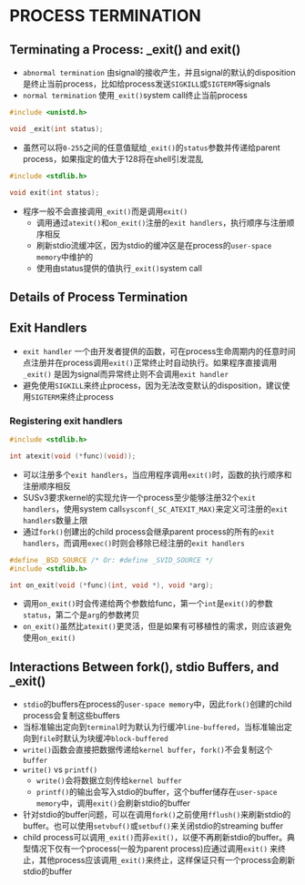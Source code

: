 # PROCESS TERMINATION

## Terminating a Process: _exit() and exit()

- `abnormal termination` 由signal的接收产生，并且signal的默认的disposition是终止当前process，比如给process发送`SIGKILL`或`SIGTERM`等signals
- `normal termination` 使用`_exit()`system call终止当前process

```c
#include <unistd.h>

void _exit(int status);
```

- 虽然可以将`0-255`之间的任意值赋给`_exit()`的`status`参数并传递给parent process，如果指定的值大于128将在shell引发混乱

```c
#include <stdlib.h>

void exit(int status);
```

- 程序一般不会直接调用`_exit()`而是调用`exit()`
	- 调用通过`atexit()`和`on_exit()`注册的`exit handlers`，执行顺序与注册顺序相反
	- 刷新stdio流缓冲区，因为stdio的缓冲区是在process的`user-space memory`中维护的
	- 使用由status提供的值执行`_exit()`system call

## Details of Process Termination

## Exit Handlers

- `exit handler` 一个由开发者提供的函数，可在process生命周期内的任意时间点注册并在process调用`exit()`正常终止时自动执行。如果程序直接调用`_exit()`
  是因为signal而异常终止则不会调用`exit handler`
- 避免使用`SIGKILL`来终止process，因为无法改变默认的disposition，建议使用`SIGTERM`来终止process

### Registering exit handlers

```c
#include <stdlib.h>

int atexit(void (*func)(void));
```

- 可以注册多个`exit handlers`，当应用程序调用`exit()`时，函数的执行顺序和注册顺序相反
- SUSv3要求kernel的实现允许一个process至少能够注册32个`exit handlers`，使用system call`sysconf(_SC_ATEXIT_MAX)`来定义可注册的`exit handlers`数量上限
- 通过`fork()`创建出的child process会继承parent process的所有的`exit handlers`，而调用`exec()`时则会移除已经注册的`exit handlers`

```c
#define _BSD_SOURCE /* Or: #define _SVID_SOURCE */
#include <stdlib.h>

int on_exit(void (*func)(int, void *), void *arg);
```

- 调用`on_exit()`时会传递给两个参数给func，第一个`int`是`exit()`的参数`status`，第二个是`arg`的参数拷贝
- `on_exit()`虽然比`atexit()`更灵活，但是如果有可移植性的需求，则应该避免使用`on_exit()`

## Interactions Between fork(), stdio Buffers, and _exit()

- `stdio`的buffers在process的`user-space memory`中，因此`fork()`创建的child process会复制这些buffers
- 当标准输出定向到`terminal`时为默认为行缓冲`line-buffered`，当标准输出定向到`file`时默认为块缓冲`block-buffered`
- `write()`函数会直接把数据传递给`kernel buffer`，`fork()`不会复制这个`buffer`
- `write()` vs `printf()`
	- `write()`会将数据立刻传给`kernel buffer`
	- `printf()`的输出会写入stdio的buffer，这个buffer储存在`user-space memory`中，调用`exit()`会刷新stdio的buffer
- 针对stdio的buffer问题，可以在调用`fork()`之前使用`fflush()`来刷新stdio的buffer。也可以使用`setvbuf()`或`setbuf()`来关闭stdio的streaming buffer
- child process可以调用`_exit()`而非`exit()`，以便不再刷新stdio的buffer。典型情况下仅有一个process(一般为parent process)应通过调用`exit()`
  来终止，其他process应该调用`_exit()`来终止，这样保证只有一个process会刷新stdio的buffer
